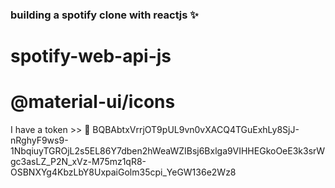 
### building a spotify clone with reactjs ✨

# spotify-web-api-js
# @material-ui/icons

I have a token  >> 👀 BQBAbtxVrrjOT9pUL9vn0vXACQ4TGuExhLy8SjJ-nRghyF9ws9-1NbqiuyTGROjL2s5EL86Y7dben2hWeaWZIBsj6Bxlga9VIHHEGkoOeE3k3srWgc3asLZ_P2N_xVz-M75mz1qR8-OSBNXYg4KbzLbY8UxpaiGolm35cpi_YeGW136e2Wz8